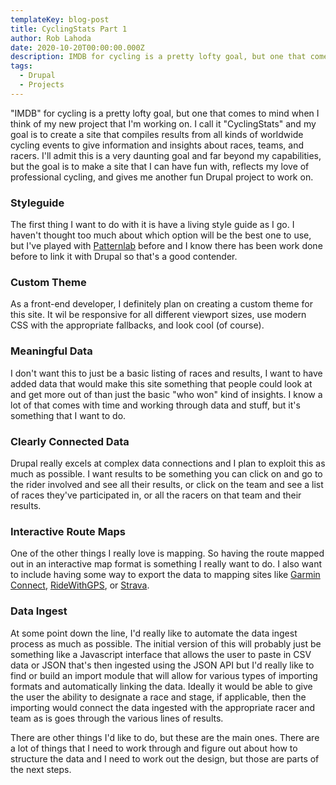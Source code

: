 ```yaml
---
templateKey: blog-post
title: CyclingStats Part 1
author: Rob Lahoda
date: 2020-10-20T00:00:00.000Z
description: IMDB for cycling is a pretty lofty goal, but one that comes to mind when I think of my new project that I'm working on.
tags:
  - Drupal
  - Projects
---
```


"IMDB" for cycling is a pretty lofty goal, but one that comes to mind when I think of my new project that I'm working on. I call it "CyclingStats" and my goal is to create a site that compiles results from all kinds of worldwide cycling events to give information and insights about races, teams, and racers. I'll admit this is a very daunting goal and far beyond my capabilities, but the goal is to make a site that I can have fun with, reflects my love of professional cycling, and gives me another fun Drupal project to work on.

### Styleguide

The first thing I want to do with it is have a living style guide as I go. I haven't thought too much about which option will be the best one to use, but I've played with [Patternlab](https://patternlab.io/) before and I know there has been work done before to link it with Drupal so that's a good contender.

### Custom Theme

As a front-end developer, I definitely plan on creating a custom theme for this site. It wil be responsive for all different viewport sizes, use modern CSS with the appropriate fallbacks, and look cool (of course).

### Meaningful Data

I don't want this to just be a basic listing of races and results, I want to have added data that would make this site something that people could look at and get more out of than just the basic "who won" kind of insights. I know a lot of that comes with time and working through data and stuff, but it's something that I want to do.

### Clearly Connected Data

Drupal really excels at complex data connections and I plan to exploit this as much as possible. I want results to be something you can click on and go to the rider involved and see all their results, or click on the team and see a list of races they've participated in, or all the racers on that team and their results.

### Interactive Route Maps

One of the other things I really love is mapping. So having the route mapped out in an interactive map format is something I really want to do. I also want to include having some way to export the data to mapping sites like [Garmin Connect](https://connect.garmin.com/), [RideWithGPS](https://ridewithgps.com/), or [Strava](https://www.strava.com/).

### Data Ingest

At some point down the line, I'd really like to automate the data ingest process as much as possible. The initial version of this will probably just be something like a Javascript interface that allows the user to paste in CSV data or JSON that's then ingested using the JSON API but I'd really like to find or build an import module that will allow for various types of importing formats and automatically linking the data. Ideally it would be able to give the user the ability to designate a race and stage, if applicable, then the importing would connect the data ingested with the appropriate racer and team as is goes through the various lines of results.

There are other things I'd like to do, but these are the main ones. There are a lot of things that I need to work through and figure out about how to structure the data and I need to work out the design, but those are parts of the next steps.
